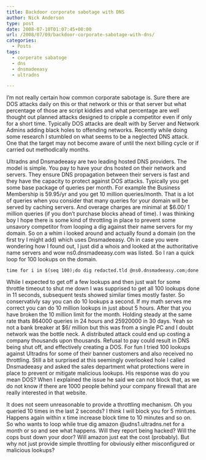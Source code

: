 ```yaml
---
title: Backdoor corporate sabotage with DNS
author: Nick Anderson
type: post
date: 2008-07-10T01:07:45+00:00
url: /2008/07/09/backdoor-corporate-sabotage-with-dns/
categories:
  - Posts
tags:
  - corperate sabatoge
  - dns
  - dnsmadeeasy
  - ultradns

---
```

I&#8217;m not really certain how common corporate sabotage is. Sure there are DOS attacks daily on this or that network or this or that server but what percentage of those are script kiddies and what percentage are well thought out planned attacks designed to cripple a competitor even if only for a short time. Typically DOS attacks are dealt with by Server and Network Admins adding black holes to offending networks. Recently while doing some research I stumbled on what seems to be a neglected DNS attack. One that the target may not become aware of until the next billing cycle or if carried out methodically months.<!--more-->

<!--adsense-->

Ultradns and Dnsmadeeasy are two leading hosted DNS providers. The model is simple. You pay to have your dns hosted on their network and servers. They ensure DNS propagation between their servers is fast and they have the capacity to protect against DOS attacks. Typically you get some base package of queries per month. For example the Business Membership is 59.95/yr and you get 10 million queries/month. That is a lot of queries when you consider that many queries for your domain will be served by caching servers. And overage charges are minimal at $6.00/ 1 million queries (if you don&#8217;t purchase blocks ahead of time). I was thinking boy I hope there is some kind of throttling in place to prevent some unsavory competitor from looping a dig against their name servers for my domain. So on a whim i looked around and actually found a domain (on the first try I might add) which uses Dnsmadeeasy. Oh in case you were wondering how I found out, I just did a whois and looked at the authoritative name servers and wow ns0.dnsmadeeasy.com was listed. So I ran a quick loop for 100 lookups on the domain.

`time for i in $(seq 100);do dig redacted.tld @ns0.dnsmadeeasy.com;done`

While I expected to get off a few lookups and then just wait for some throttle timeout to shut me down I was supprised to get all 100 lookups done in 11 seconds, subsequent tests showed similar times mostly faster. So conservativly say you can do 10 lookups a second. If my math serves me correct you can do 10 million lookups in just about 5 hours. After that you have broken the 10 million limit for the month. Holding steady at the same rate thats 864000 queries in 24 hours and 25920000 in 30 days. Yeah so not a bank breaker at $6/ million but this was from a single PC and I doubt network was the bottle neck. A distributed attack could end up costing a company thousands upon thousands. Refusal to pay could result in DNS being shut off, and effectively creating a DOS. For fun I tried 100 lookups against Ultradns for some of their banner customers and also received no throttling. Still a bit surprised at this seemingly overlooked hole I called Dnsmadeeasy and asked the sales department what protections were in place to prevent or mitigate malicious lookups. His response was do you mean DOS? When I explained the issue he said we can not block that, as we do not know if there are 1000 people behind your company firewall that are really interested in that website.

It does not seem unreasonable to provide a throttling mechanism. Oh you queried 10 times in the last 2 seconds? I think I will block you for 5 mintues. Happens again within x time increase block time to 10 minutes and so on. So who wants to loop while true dig amazon @udns1.ultradns.net for a month or so and see what happens. Will they report being hacked? Will the cops bust down your door? Will amazon just eat the cost (probably). But why not just provide simple throttling for obviously either misconfigured or malicious lookups?